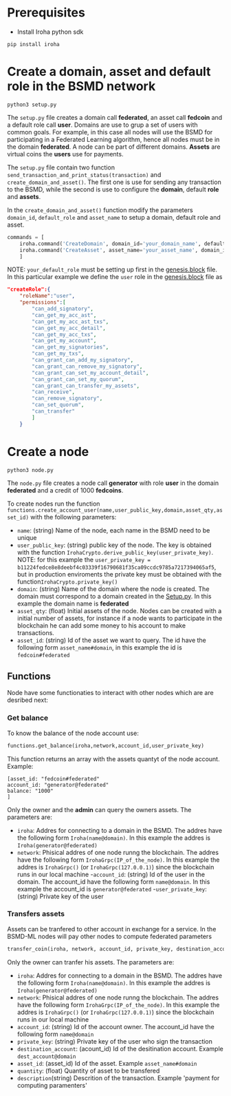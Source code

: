# Prerequisites

- Install Iroha python sdk
```shell
pip install iroha
```
# Create a domain, asset and default role in the BSMD network
```shell
python3 setup.py
```
The `setup.py` file creates a domain call **federated**, an asset call **fedcoin** and a default role call **user**. Domains are use to grup a set of users with common goals. For example, in this case all nodes will use the BSMD for participating in a Federated Learning algorithm, hence all nodes must be in the domain **federated**. A node can be part of different domains. **Assets** are virtual coins the **users** use for payments.

The `setup.py` file contain two function `send_transaction_and_print_status(transaction)` and `create_domain_and_asset()`. The first one is use for sending any transaction to the BSMD, while the second is use to configure the **domain**, default **role** and **assets**.

In the `create_domain_and_asset()` function modify the parameters `domain_id`, `default_role` and `asset_name` to setup a domain, default role and asset. 
```python
commands = [
	iroha.command('CreateDomain', domain_id='your_domain_name', default_role='your_defaul_role'),
	iroha.command('CreateAsset', asset_name='your_asset_name', domain_id='your_domain_name',precision=number_of_decimals)
	]
```
NOTE: `your_default_role` must be setting up first in the [genesis.block](/network/config/genesis.block) file. In this particular example we define the `user` role in the [genesis.block](/network/config/genesis.block) file as
```json
"createRole":{
	"roleName":"user",
	"permissions":[
		"can_add_signatory",
		"can_get_my_acc_ast",
		"can_get_my_acc_ast_txs",
		"can_get_my_acc_detail",
		"can_get_my_acc_txs",
		"can_get_my_account",
		"can_get_my_signatories",
		"can_get_my_txs",
		"can_grant_can_add_my_signatory",
		"can_grant_can_remove_my_signatory",
		"can_grant_can_set_my_account_detail",
		"can_grant_can_set_my_quorum",
		"can_grant_can_transfer_my_assets",
		"can_receive",
		"can_remove_signatory",
		"can_set_quorum",
		"can_transfer"
		]
	}
```
# Create a node
```shell
python3 node.py
```
The `node.py` file creates a node call **generator** with role **user** in the domain **federated** and a credit of 1000 **fedcoins**. 

To create nodes run the function `functions.create_account_user(name,user_public_key,domain,asset_qty,asset_id)` with the following parameters:
- `name`: (string) Name of the node, each name in the BSMD need to be unique
- `user_public_key`: (string) public key of the node. The key is obtained with the function `IrohaCrypto.derive_public_key(user_private_key)`. NOTE: for this example the `user_private_key = b11224fedce8e8deebf4c03339f16790681f35ca09ccdc9785a7217394065af5`, but in production enviroments the private key must be obtained with the function`IrohaCrypto.private_key()`
- `domain`: (string) Name of the domain where the node is created. The domain must correspond to a domain created in the [Setup.py](Setup.py). In this example the domain name is **federated**
- `asset_qty`: (float) Initial assets of the node. Nodes can be created with a initial number of assets, for instance if a node wants to participate in the blockchain he can add some money to his account to make transactions. 
- `asset_id`: (string) Id of the asset we want to query. The id have the following form `asset_name#domain`, in this example the id is `fedcoin#federated`

## Functions

Node have some functionaties to interact with other nodes which are are desribed next:

### Get balance 
To know the balance of the node account use:
```python
functions.get_balance(iroha,network,account_id,user_private_key)
```
This function returns an array with the assets quantyt of the node account. Example:
```
[asset_id: "fedcoin#federated"
account_id: "generator@federated"
balance: "1000"
]
```
Only the owner and the **admin** can query the owners assets. The parameters are:
- `iroha`: Addres for connecting to a domain in the BSMD. The addres have the following form `Iroha(name@domain)`. In this example the addres is `Iroha(generator@federated)` 
- `network`: Phisical addres of one node runng the blockchain. The addres have the following form `IrohaGrpc(IP_of_the_node)`.  In this example the addres is `IrohaGrpc()` (or `IrohaGrpc(127.0.0.1)`) since the blockchain runs in our local machine
-`account_id`: (string) Id of the user in the domain. The account_id have the following form `name@domain`. In this example the account_id is `generator@federated`
-`user_private_key`: (string) Private key of the user

### Transfers assets 
Assets can be tranfered to other account in exchange for a service. In the BSMD-ML nodes will pay other nodes to compute federated parameters
```python
transfer_coin(iroha, network, account_id, private_key, destination_account, asset_id, quantity, description)
```
Only the owner can tranfer his assets. The parameters are:
- `iroha`: Addres for connecting to a domain in the BSMD. The addres have the following form `Iroha(name@domain)`. In this example the addres is `Iroha(generator@federated)` 
- `network`: Phisical addres of one node runng the blockchain. The addres have the following form `IrohaGrpc(IP_of_the_node)`.  In this example the addres is `IrohaGrpc()` (or `IrohaGrpc(127.0.0.1)`) since the blockchain runs in our local machine
- `account_id`: (string) Id of the account owner. The account_id have the following form `name@domain`
- `private_key`: (string) Private key of the user who sign the transaction
- `destination_account`: (acount_id) Id of the desitination account. Example `dest_account@domain`
- `asset_id`: (asset_id) Id of the asset. Example `asset_name#domain`
- `quantity`: (float) Quantity of asset to be transfered
- `description`(string) Descrition of the transaction. Example 'payment for computing paramenters'
